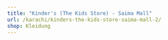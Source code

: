 ```yaml
---
title: "Kinder's (The Kids Store) - Saima Mall"
url: /karachi/kinders-the-kids-store-saima-mall-2/
shop: Kleidung
---
```

